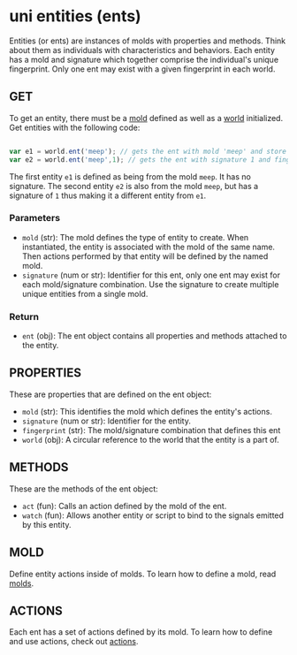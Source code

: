 # uni entities (ents)

Entities (or ents) are instances of molds with properties and methods. Think about them as individuals with characteristics and behaviors. Each entity has a mold and signature which together comprise the individual's unique fingerprint. Only one ent may exist with a given fingerprint in each world.

## GET

To get an entity, there must be a [mold](docs/molds.md) defined as well as a [world](docs/worlds.md) initialized. Get entities with the following code:

``` javascript

var e1 = world.ent('meep'); // gets the ent with mold 'meep' and store it into the var meep
var e2 = world.ent('meep',1); // gets the ent with signature 1 and fingerprint 'meep~1'

```

The first entity `e1` is defined as being from the mold `meep`. It has no signature. The second entity `e2` is also from the mold `meep`, but has a signature of `1` thus making it a different entity from `e1`.

### Parameters
- `mold` (str): The mold defines the type of entity to create. When instantiated, the entity is associated with the mold of the same name. Then actions performed by that entity will be defined by the named mold.
- `signature` (num or str): Identifier for this ent, only one ent may exist for each mold/signature combination. Use the signature to create multiple unique entities from a single mold.

### Return
 - `ent` (obj): The ent object contains all properties and methods attached to the entity.

## PROPERTIES

These are properties that are defined on the ent object:

- `mold` (str): This identifies the mold which defines the entity's actions.
- `signature` (num or str): Identifier for the entity.
- `fingerprint` (str): The mold/signature combination that defines this ent
- `world` (obj): A circular reference to the world that the entity is a part of.

## METHODS

These are the methods of the ent object:

- `act` (fun): Calls an action defined by the mold of the ent.
- `watch` (fun): Allows another entity or script to bind to the signals emitted by this entity.

## MOLD

Define entity actions inside of molds. To learn how to define a mold, read [molds](docs/molds.md).

## ACTIONS

Each ent has a set of actions defined by its mold. To learn how to define and use actions, check out [actions](docs/actions.md).
